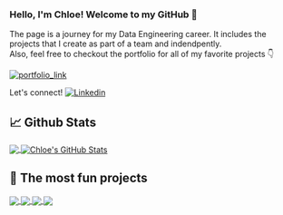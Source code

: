 ### Hello, I'm Chloe! Welcome to my GitHub 👋

The page is a journey for my Data Engineering career. It includes the projects that I create as part of a team and indendpently. <br>
Also, feel free to checkout the portfolio for all of my favorite projects :point_down:

<a href="https://chloel6.github.io/Github_page/" target="_blank"><img alt="portfolio_link" src="https://user-images.githubusercontent.com/115473045/221614703-aba7636a-c897-47e7-ad51-c8eaa46cc2cf.png"></a>

Let's connect! [![Linkedin](https://img.shields.io/badge/-LinkedIn-blue?style=flat-square&logo=Linkedin&logoColor=white&link=https://https://www.linkedin.com/in/chloeycl/)](https://www.linkedin.com/in/chloeycl/)

## &#x1f4c8; Github Stats

<a href="https://github.com/ChloeL6/ChloeL6">
  <img align="center" src="https://github-readme-stats.vercel.app/api/top-langs/?username=ChloeL6&hide=java,html,tex&title_color=ffffff&text_color=c9cacc&icon_color=2bbc8a&bg_color=1d1f21&langs_count=3" />
</a>

<a href="https://github.com/ChloeL6/ChloeL6">
  <img align="center" src="https://github-readme-stats.vercel.app/api?username=ChloeL6&show_icons=true&line_height=27&count_private=true&title_color=ffffff&text_color=c9cacc&icon_color=2bbc8a&bg_color=1d1f21" alt="Chloe's GitHub Stats" />
</a>

## :star2: The most fun projects

<a href="https://github.com/ChloeL6/Tweet-Sentiment-vs-Stock-Prices">
  <img align="center" src="https://github-readme-stats.vercel.app/api/pin/?username=ChloeL6&repo=Tweet-Sentiment-vs-Stock-Prices&title_color=ffffff&text_color=c9cacc&icon_color=2bbc8a&bg_color=1d1f21" />
</a>


<a href="https://github.com/ChloeL6/Stock-vs-Inflation">
  <img align="center" src="https://github-readme-stats.vercel.app/api/pin/?username=ChloeL6&repo=Stock-vs-Inflation&title_color=ffffff&text_color=c9cacc&icon_color=2bbc8a&bg_color=1d1f21" />
</a>

<a href="https://github.com/ChloeL6/Vote">
  <img align="center" src="https://github-readme-stats.vercel.app/api/pin/?username=ChloeL6&repo=Vote&title_color=ffffff&text_color=c9cacc&icon_color=2bbc8a&bg_color=1d1f21" />
</a>


<a href="https://github.com/ChloeL6/Music-and-Mental-Health">
  <img align="center" src="https://github-readme-stats.vercel.app/api/pin/?username=ChloeL6&repo=Music-and-Mental-Health&title_color=ffffff&text_color=c9cacc&icon_color=2bbc8a&bg_color=1d1f21" />
</a>

